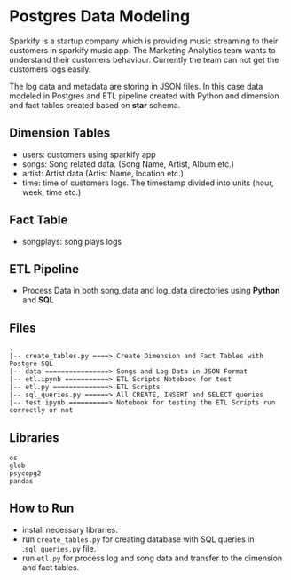 # Postgres Data Modeling

Sparkify is a startup company which is providing music streaming to their customers in sparkify music app. The Marketing Analytics team wants to understand their customers behaviour. Currently the team can not get the customers logs easily. 

The log data and metadata are storing in JSON files. In this case data modeled in Postgres and ETL pipeline created with Python and dimension and fact tables created based on **star** schema.


## Dimension Tables
- users: customers using sparkify app
- songs: Song related data. (Song Name, Artist, Album etc.)
- artist: Artist data (Artist Name, location etc.)
- time: time of customers logs. The timestamp divided into units (hour, week, time etc.)

## Fact Table
- songplays: song plays logs

## ETL Pipeline
 - Process Data in both song_data and log_data directories using **Python** and **SQL**

## Files
    .
    |-- create_tables.py ====> Create Dimension and Fact Tables with Postgre SQL
    |-- data ================> Songs and Log Data in JSON Format
    |-- etl.ipynb ===========> ETL Scripts Notebook for test
    |-- etl.py ==============> ETL Scripts
    |-- sql_queries.py ======> All CREATE, INSERT and SELECT queries
    |-- test.ipynb ==========> Notebook for testing the ETL Scripts run correctly or not

## Libraries
    os
    glob
    psycopg2
    pandas


## How to Run

- install necessary libraries.
- run ``create_tables.py`` for creating database with SQL queries in .``sql_queries.py`` file.
- run ``etl.py`` for process log and song data and transfer to the dimension and fact tables.

